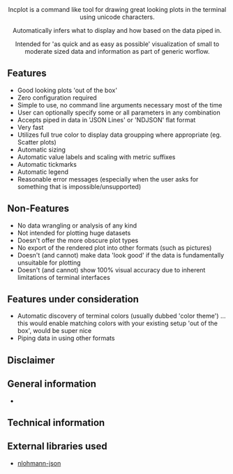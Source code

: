 <div align="center">
Incplot is a command like tool for drawing great looking plots in the terminal using unicode characters.

Automatically infers what to display and how based on the data piped in.

Intended for 'as quick and as easy as possible' visualization of small to moderate sized data and information as part of generic worflow.

</div>

## Features ##

* Good looking plots 'out of the box'
* Zero configuration required
* Simple to use, no command line arguments necessary most of the time
* User can optionally specify some or all parameters in any combination
* Accepts piped in data in 'JSON Lines' or 'NDJSON' flat format
* Very fast
* Utilizes full true color to display data groupping where appropriate (eg. Scatter plots)
* Automatic sizing
* Automatic value labels and scaling with metric suffixes
* Automatic tickmarks
* Automatic legend
* Reasonable error messages (especially when the user asks for something that is impossible/unsupported)

## Non-Features ##

* No data wrangling or analysis of any kind
* Not intended for plotting huge datasets
* Doesn't offer the more obscure plot types
* No export of the rendered plot into other formats (such as pictures)
* Doesn't (and cannot) make data 'look good' if the data is fundamentally unsuitable for plotting
* Doesn't (and cannot) show 100% visual accuracy due to inherent limitations of terminal interfaces

## Features under consideration ##

* Automatic discovery of terminal colors (usually dubbed 'color theme') ... this would enable matching colors with your existing setup 'out of the box', would be super nice
* Piping data in using other formats

## Disclaimer ##

## General information ##

*

## Technical information ##

## External libraries used ##

* [nlohmann-json](https://github.com/nlohmann/json)
